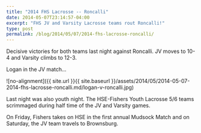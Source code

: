 ```yaml
---
title: "2014 FHS Lacrosse -- Roncalli"
date: 2014-05-07T23:14:57-04:00
excerpt: "FHS JV and Varsity Lacrosse teams rout Roncalli!"
type: post
permalink: /blog/2014/05/07/2014-fhs-lacrosse-roncalli/
---
```

Decisive victories for both teams last night against Roncalli. JV moves to 10-4 and Varsity climbs to 12-3.

Logan in the JV match...

![no-alignment]({{ site.url }}{{ site.baseurl }}/assets/2014/05/2014-05-07-2014-fhs-lacrosse-roncalli.md/logan-v-roncalli.jpg)

Last night was also youth night. The HSE-Fishers Youth Lacrosse 5/6 teams scrimmaged during half time of the JV and Varsity games.

On Friday, Fishers takes on HSE in the first annual Mudsock Match and on Saturday, the JV team travels to Brownsburg.